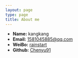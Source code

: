 ```yaml
---
layout: page
type: page
title: About me
---
```


 * **Name:** kangkang
 * **Email:** [1581045885@qq.com](mailto:1581045885@qq.com)
 * **WeiBo:** [rainstart](http://www.weibo.com/u/3180166993)
 * **Github:** [Chenyu91](https://github.com/jijibongsky)
